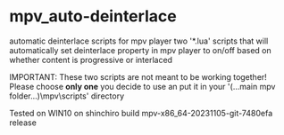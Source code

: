 # mpv_auto-deinterlace
automatic deinterlace scripts for mpv player
two '*.lua' scripts that will automatically set deinterlace property in mpv player to on/off based on whether content is progressive or interlaced

IMPORTANT: These two scripts are not meant to be working together!
Please choose **only one** you decide to use an put it in your '(...main mpv folder...)\mpv\scripts\' directory

Tested on WIN10 on shinchiro build mpv-x86_64-20231105-git-7480efa release

